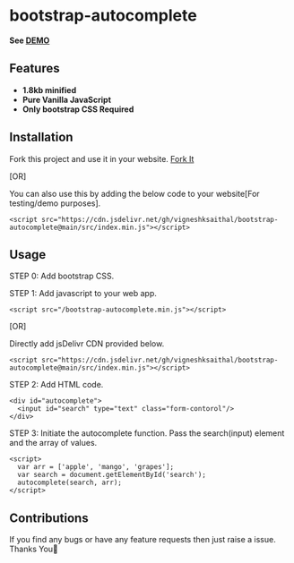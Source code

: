 # bootstrap-autocomplete
**See <a href="https://vigneshksaithal.github.io/bootstrap-autocomplete/demo.html">DEMO</a>**
## Features
- **1.8kb minified**
- **Pure Vanilla JavaScript**
- **Only bootstrap CSS Required**

## Installation
Fork this project and use it in your website.
<a id="raw-url" href="https://github.com/vigneshksaithal/bootstrap-autocomplete">Fork It</a>

[OR]

You can also use this by adding the below code to your website[For testing/demo purposes].
```
<script src="https://cdn.jsdelivr.net/gh/vigneshksaithal/bootstrap-autocomplete@main/src/index.min.js"></script>
```
## Usage

STEP 0: Add bootstrap CSS.

STEP 1: Add javascript to your web app.
```
<script src="/bootstrap-autocomplete.min.js"></script>
```

[OR]

Directly add jsDelivr CDN provided below.
```
<script src="https://cdn.jsdelivr.net/gh/vigneshksaithal/bootstrap-autocomplete@main/src/index.min.js"></script>
```

STEP 2: Add HTML code.

```
<div id="autocomplete">
  <input id="search" type="text" class="form-contorol"/>
</div>
```

STEP 3: Initiate the autocomplete function.
Pass the search(input) element and the array of values.

```
<script>
  var arr = ['apple', 'mango', 'grapes'];
  var search = document.getElementById('search');
  autocomplete(search, arr);
</script>
```

## Contributions
If you find any bugs or have any feature requests then just raise a issue.
Thanks You🙏
